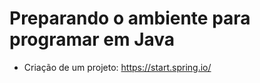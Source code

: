 # Preparando o ambiente para programar em Java

- Criação de um projeto:
    https://start.spring.io/





